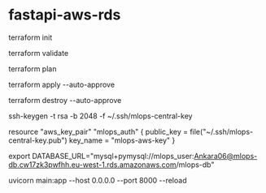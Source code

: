 # fastapi-aws-rds
terraform init 

terraform validate   

terraform plan

terraform apply --auto-approve

terraform destroy --auto-approve


ssh-keygen -t rsa -b 2048 -f ~/.ssh/mlops-central-key 

resource "aws_key_pair" "mlops_auth" {
  public_key = file("~/.ssh/mlops-central-key.pub")
  key_name = "mlops-aws-key"
}


export DATABASE_URL="mysql+pymysql://mlops_user:Ankara06@mlops-db.cw17zk3pwfhh.eu-west-1.rds.amazonaws.com/mlops-db"

uvicorn main:app --host 0.0.0.0 --port 8000 --reload
